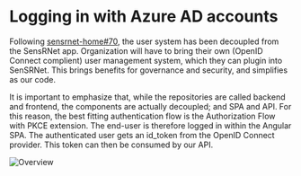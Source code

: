 # Logging in with Azure AD accounts
Following
[sensrnet-home#70](https://github.com/kadaster-labs/sensrnet-home/issues/70),
the user system has been decoupled from the SensRNet app. Organization will have
to bring their own (OpenID Connect complient) user management system, which they
can plugin into SenSRNet. This brings benefits for governance and security, and
simplifies as our code.

It is important to emphasize that, while the repositories are called backend and
frontend, the components are actually decoupled; and SPA and API. For this
reason, the best fitting authentication flow is the Authorization Flow with PKCE
extension. The end-user is therefore logged in within the Angular SPA. The
authenticated user gets an id_token from the OpenID Connect provider. This token
can then be consumed by our API.

![Overview](./images/overview.PNG)
